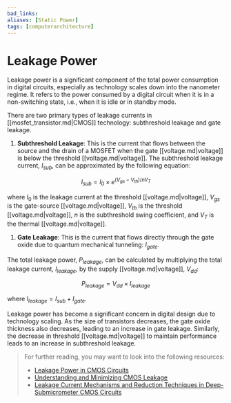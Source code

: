 ```yaml
---
bad_links: 
aliases: [Static Power]
tags: [computerarchitecture]
---
```

# Leakage Power

Leakage power is a significant component of the total power consumption in digital circuits, especially as technology scales down into the nanometer regime. It refers to the power consumed by a digital circuit when it is in a non-switching state, i.e., when it is idle or in standby mode. 

There are two primary types of leakage currents in [[mosfet_transistor.md|CMOS]] technology: subthreshold leakage and gate leakage. 

1. **Subthreshold Leakage**: This is the current that flows between the source and the drain of a MOSFET when the gate [[voltage.md|voltage]] is below the threshold [[voltage.md|voltage]]. The subthreshold leakage current, $I_{sub}$, can be approximated by the following equation:

$$
I_{sub} = I_{0} \times e^{(V_{gs}-V_{th})/nV_{T}}
$$

where $I_{0}$ is the leakage current at the threshold [[voltage.md|voltage]], $V_{gs}$ is the gate-source [[voltage.md|voltage]], $V_{th}$ is the threshold [[voltage.md|voltage]], $n$ is the subthreshold swing coefficient, and $V_{T}$ is the thermal [[voltage.md|voltage]].

1. **Gate Leakage**: This is the current that flows directly through the gate oxide due to quantum mechanical tunneling: $I_{gate}$. 

The total leakage power, $P_{leakage}$, can be calculated by multiplying the total leakage current, $I_{leakage}$, by the supply [[voltage.md|voltage]], $V_{dd}$:

$$
P_{leakage} = V_{dd} \times I_{leakage}
$$

where $I_{leakage} = I_{sub} + I_{gate}$.

Leakage power has become a significant concern in digital design due to technology scaling. As the size of transistors decreases, the gate oxide thickness also decreases, leading to an increase in gate leakage. Similarly, the decrease in threshold [[voltage.md|voltage]] to maintain performance leads to an increase in subthreshold leakage.

> For further reading, you may want to look into the following resources:
> - [Leakage Power in CMOS Circuits](https://www.google.com/search?q=Leakage+Power+in+CMOS+Circuits)
> - [Understanding and Minimizing CMOS Leakage](https://www.google.com/search?q=Understanding+and+Minimizing+CMOS+Leakage)
> - [Leakage Current Mechanisms and Reduction Techniques in Deep-Submicrometer CMOS Circuits](https://www.google.com/search?q=Leakage+Current+Mechanisms+and+Reduction+Techniques+in+Deep-Submicrometer+CMOS+Circuits)